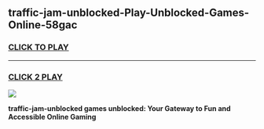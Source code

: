 
## traffic-jam-unblocked-Play-Unblocked-Games-Online-58gac
<h3>
<a href="https://premium76.site?title=traffic-jam-unblocked&ref=25A">CLICK TO PLAY</a></h3>
<hr>

<h3>
<a href="https://premium76.site?title=traffic-jam-unblocked&ref=25A">CLICK 2 PLAY</a>
  
</h3>

<a href="https://premium76.site?title=traffic-jam-unblocked&ref=25A"><img src="https://clearcache.store/games.png"></a>


**traffic-jam-unblocked games unblocked: Your Gateway to Fun and Accessible Online Gaming**
